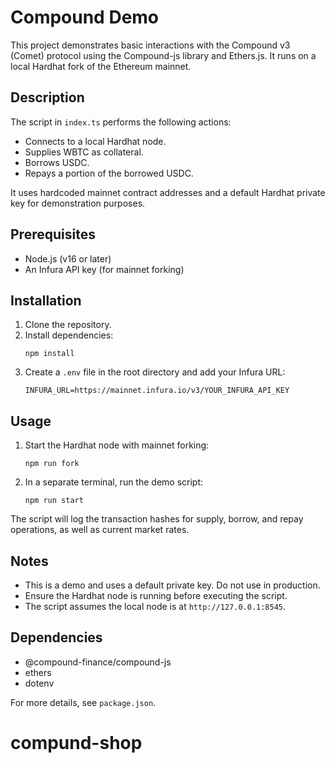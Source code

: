 # Compound Demo

This project demonstrates basic interactions with the Compound v3 (Comet) protocol using the Compound-js library and Ethers.js. It runs on a local Hardhat fork of the Ethereum mainnet.

## Description

The script in `index.ts` performs the following actions:
- Connects to a local Hardhat node.
- Supplies WBTC as collateral.
- Borrows USDC.
- Repays a portion of the borrowed USDC.

It uses hardcoded mainnet contract addresses and a default Hardhat private key for demonstration purposes.

## Prerequisites

- Node.js (v16 or later)
- An Infura API key (for mainnet forking)

## Installation

1. Clone the repository.
2. Install dependencies:  
   ```
   npm install
   ```
3. Create a `.env` file in the root directory and add your Infura URL:  
   ```
   INFURA_URL=https://mainnet.infura.io/v3/YOUR_INFURA_API_KEY
   ```

## Usage

1. Start the Hardhat node with mainnet forking:  
   ```
   npm run fork
   ```

2. In a separate terminal, run the demo script:  
   ```
   npm run start
   ```

The script will log the transaction hashes for supply, borrow, and repay operations, as well as current market rates.

## Notes

- This is a demo and uses a default private key. Do not use in production.
- Ensure the Hardhat node is running before executing the script.
- The script assumes the local node is at `http://127.0.0.1:8545`.

## Dependencies

- @compound-finance/compound-js
- ethers
- dotenv

For more details, see `package.json`.
# compund-shop

